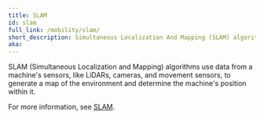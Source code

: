 ```yaml
---
title: SLAM
id: slam
full_link: /mobility/slam/
short_description: Simultaneous Localization And Mapping (SLAM) algorithms use data from a machine's sensors to generate a map of the environment and determine the machine's position within it.
aka:
---
```


SLAM (Simultaneous Localization and Mapping) algorithms use data from a machine's sensors, like LiDARs, cameras, and movement sensors, to generate a map of the environment and determine the machine's position within it.

For more information, see [SLAM](/mobility/slam/).
